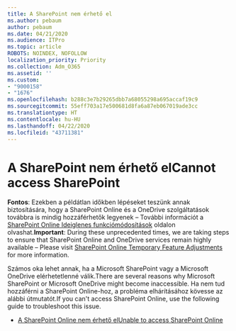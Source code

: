 ```yaml
---
title: A SharePoint nem érhető el
ms.author: pebaum
author: pebaum
ms.date: 04/21/2020
ms.audience: ITPro
ms.topic: article
ROBOTS: NOINDEX, NOFOLLOW
localization_priority: Priority
ms.collection: Adm_O365
ms.assetid: ''
ms.custom:
- "9000158"
- "1676"
ms.openlocfilehash: b288c3e7b29265dbb7a68055298a695accaf19c9
ms.sourcegitcommit: 55eff703a17e500681d8fa6a87eb067019ade3cc
ms.translationtype: HT
ms.contentlocale: hu-HU
ms.lasthandoff: 04/22/2020
ms.locfileid: "43711381"
---
```

# <a name="cannot-access-sharepoint"></a><span data-ttu-id="d7401-102">A SharePoint nem érhető el</span><span class="sxs-lookup"><span data-stu-id="d7401-102">Cannot access SharePoint</span></span>

<span data-ttu-id="d7401-103">**Fontos**: Ezekben a példátlan időkben lépéseket teszünk annak biztosítására, hogy a SharePoint Online és a OneDrive szolgáltatások továbbra is mindig hozzáférhetők legyenek – További információt a [SharePoint Online Ideiglenes funkciómódosítások](https://aka.ms/ODSPAdjustments) oldalon olvashat.</span><span class="sxs-lookup"><span data-stu-id="d7401-103">**Important**: During these unprecedented times, we are taking steps to ensure that SharePoint Online and OneDrive services remain highly available – Please visit [SharePoint Online Temporary Feature Adjustments](https://aka.ms/ODSPAdjustments) for more information.</span></span>

<span data-ttu-id="d7401-104">Számos oka lehet annak, ha a Microsoft SharePoint vagy a Microsoft OneDrive elérhetetlenné válik.</span><span class="sxs-lookup"><span data-stu-id="d7401-104">There are several reasons why Microsoft SharePoint or Microsoft OneDrive might become inaccessible.</span></span> <span data-ttu-id="d7401-105">Ha nem tud hozzáférni a SharePoint Online-hoz, a probléma elhárításához kövesse az alábbi útmutatót.</span><span class="sxs-lookup"><span data-stu-id="d7401-105">If you can't access SharePoint Online, use the following guide to troubleshoot this issue.</span></span>

- [<span data-ttu-id="d7401-106">A SharePoint Online nem érhető el</span><span class="sxs-lookup"><span data-stu-id="d7401-106">Unable to access SharePoint Online</span></span>](https://docs.microsoft.com/sharepoint/troubleshoot/sharing-and-permissions/sharepoint-online-inaccessible)
